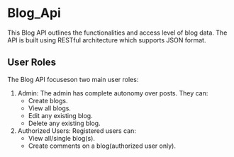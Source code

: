 # Blog_Api
This Blog API outlines the functionalities and access level of blog data. The API is built using RESTful architecture which supports JSON format.   
## User Roles  
The Blog API focuseson two main user roles: 
1.  Admin: The admin has complete autonomy over posts. They can:   
    - Create blogs.
    - View all blogs.
    - Edit any existing blog.
    - Delete any existing blog.
2.  Authorized Users: Registered users can:
    - View all/single blog(s).
    - Create comments on a blog(authorized user only).
